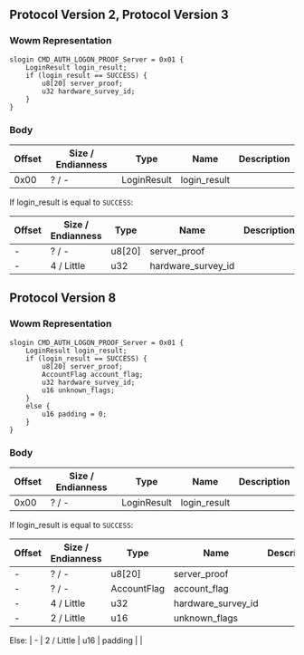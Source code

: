 ## Protocol Version 2, Protocol Version 3

### Wowm Representation
```rust,ignore
slogin CMD_AUTH_LOGON_PROOF_Server = 0x01 {
    LoginResult login_result;    
    if (login_result == SUCCESS) {        
        u8[20] server_proof;        
        u32 hardware_survey_id;        
    }    
}

```
### Body
| Offset | Size / Endianness | Type | Name | Description |
| ------ | ----------------- | ---- | ---- | ----------- |
| 0x00 | ? / - | LoginResult | login_result |  |

If login_result is equal to `SUCCESS`:

| Offset | Size / Endianness | Type | Name | Description |
| ------ | ----------------- | ---- | ---- | ----------- |
| - | ? / - | u8[20] | server_proof |  |
| - | 4 / Little | u32 | hardware_survey_id |  |
## Protocol Version 8

### Wowm Representation
```rust,ignore
slogin CMD_AUTH_LOGON_PROOF_Server = 0x01 {
    LoginResult login_result;    
    if (login_result == SUCCESS) {        
        u8[20] server_proof;        
        AccountFlag account_flag;        
        u32 hardware_survey_id;        
        u16 unknown_flags;        
    }    
    else {    
        u16 padding = 0;        
    }    
}

```
### Body
| Offset | Size / Endianness | Type | Name | Description |
| ------ | ----------------- | ---- | ---- | ----------- |
| 0x00 | ? / - | LoginResult | login_result |  |

If login_result is equal to `SUCCESS`:

| Offset | Size / Endianness | Type | Name | Description |
| ------ | ----------------- | ---- | ---- | ----------- |
| - | ? / - | u8[20] | server_proof |  |
| - | ? / - | AccountFlag | account_flag |  |
| - | 4 / Little | u32 | hardware_survey_id |  |
| - | 2 / Little | u16 | unknown_flags |  |

Else: 
| - | 2 / Little | u16 | padding |  |
